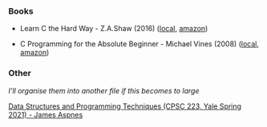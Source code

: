 ### Books

- Learn C the Hard Way - Z.A.Shaw (2016) ([local](/library/books/Learn-C-Hard-Way.pdf), [amazon](https://www.amazon.co.uk/Learn-Hard-Way-Practical-Computational-ebook/dp/B013PNU6VQ/))

- C Programming for the Absolute Beginner - Michael Vines (2008) ([local](/library/books/C-Programming-Absolute-Beginner.pdf), [amazon](https://www.amazon.co.uk/C-Programming-Absolute-Beginner-Second/dp/1598634801))

### Other
*I'll organise them into another file if this becomes to large*  

[Data Structures and Programming Techniques (CPSC 223, Yale Spring 2021) - James Aspnes](http://cs.yale.edu/homes/aspnes/classes/223/notes.html)

